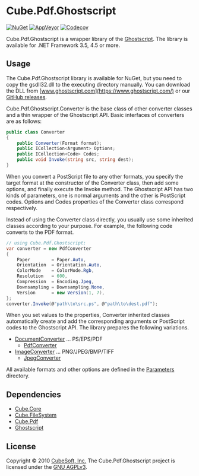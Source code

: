 Cube.Pdf.Ghostscript
====

[![NuGet](https://img.shields.io/nuget/v/Cube.Pdf.Ghostscript.svg)](https://www.nuget.org/packages/Cube.Pdf.Ghostscript/)
[![AppVeyor](https://ci.appveyor.com/api/projects/status/es768q3if3t40cbg?svg=true)](https://ci.appveyor.com/project/clown/cube-pdf)
[![Codecov](https://codecov.io/gh/cube-soft/Cube.Pdf/branch/master/graph/badge.svg)](https://codecov.io/gh/cube-soft/Cube.Pdf)

Cube.Pdf.Ghostscript is a wrapper library of the [Ghostscript](https://www.ghostscript.com/).
The library is available for .NET Framework 3.5, 4.5 or more.

## Usage

The Cube.Pdf.Ghostscript library is available for NuGet, but you need to copy the gsdll32.dll to the executing directory manually.
You can download the DLL from [www.ghostscript.com](https://www.ghostscript.com/) or our [GitHub releases](https://github.com/cube-soft/Cube.Pdf/releases).

Cube.Pdf.Ghostscript.Converter is the base class of other converter classes and a thin wrapper of the Ghostscript API.
Basic interfaces of converters are as follows:

```cs
public class Converter
{
    public Converter(Format format);
    public ICollection<Argument> Options;
    public ICollection<Code> Codes;
    public void Invoke(string src, string dest);
}
```

When you convert a PostScript file to any other formats, you specify the target format at the constructor of the Converter class, then add some options, and finally execute the Invoke method.
The Ghostscript API has two kinds of parameters, one is normal arguments and the other is PostScript codes.
Options and Codes properties of the Converter class correspond respectively.

Instead of using the Converter class directly, you usually use some inherited classes according to your purpose.
For example, the following code converts to the PDF format.

```cs
// using Cube.Pdf.Ghostscript;
var converter = new PdfConverter
{
    Paper        = Paper.Auto,
    Orientation  = Orientation.Auto,
    ColorMode    = ColorMode.Rgb,
    Resolution   = 600,
    Compression  = Encoding.Jpeg,
    Downsampling = Downsampling.None,
    Version      = new Version(1, 7),
};
converter.Invoke(@"path\to\src.ps", @"path\to\dest.pdf");
```

When you set values to the properties, Converter inherited classes automatically create and add the corresponding arguments or PostScript codes to the Ghostscript API.
The library prepares the following variations.

* [DocumentConverter](https://github.com/cube-soft/Cube.Pdf/blob/master/Libraries/Ghostscript/Sources/DocumentConverter.cs) ... PS/EPS/PDF
    * [PdfConverter](https://github.com/cube-soft/Cube.Pdf/blob/master/Libraries/Ghostscript/Sources/PdfConverter.cs)
* [ImageConverter](https://github.com/cube-soft/Cube.Pdf/blob/master/Libraries/Ghostscript/Sources/ImageConverter.cs) ... PNG/JPEG/BMP/TIFF
    * [JpegConverter](https://github.com/cube-soft/Cube.Pdf/blob/master/Libraries/Ghostscript/Sources/JpegConverter.cs)

All available formats and other options are defined in the [Parameters](https://github.com/cube-soft/Cube.Pdf/tree/master/Libraries/Ghostscript/Sources/Parameters) directory.

## Dependencies

* [Cube.Core](https://github.com/cube-soft/Cube.Core)
* [Cube.FileSystem](https://github.com/cube-soft/Cube.FileSystem)
* [Cube.Pdf](https://github.com/cube-soft/Cube.Pdf)
* [Ghostscript](https://www.ghostscript.com/)

## License
 
Copyright © 2010 [CubeSoft, Inc.](https://www.cube-soft.jp/)
The Cube.Pdf.Ghostscript project is licensed under the [GNU AGPLv3](https://github.com/cube-soft/Cube.Pdf/blob/master/Libraries/Ghostscript/License.txt).